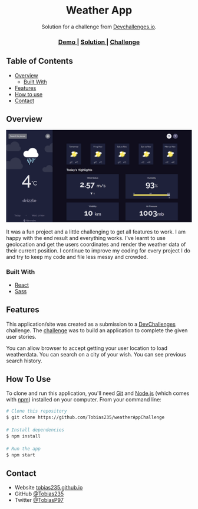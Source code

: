 <!-- Please update value in the {}  -->

<h1 align="center">Weather App</h1>

<div align="center">
   Solution for a challenge from  <a href="http://devchallenges.io" target="_blank">Devchallenges.io</a>.
</div>

<div align="center">
  <h3>
    <a href="https://tobias-weatherapp.netlify.app/">
      Demo
    </a>
    <span> | </span>
    <a href="https://github.com/Tobias235/weatherAppChallenge">
      Solution
    </a>
    <span> | </span>
    <a href="https://devchallenges.io/challenges/mM1UIenRhK808W8qmLWv">
      Challenge
    </a>
  </h3>
</div>

<!-- TABLE OF CONTENTS -->

## Table of Contents

- [Overview](#overview)
  - [Built With](#built-with)
- [Features](#features)
- [How to use](#how-to-use)
- [Contact](#contact)
<!-- OVERVIEW -->

## Overview

![screenshot](src/assets/weatherApp.png)

It was a fun project and a little challenging to get all features to work. I am happy with the end result and everything works.
I've learnt to use geolocation and get the users coordinates and render the weather data of their current position. I continue to improve my coding for every project I do and try to keep my code and file less messy and crowded.

### Built With

<!-- This section should list any major frameworks that you built your project using. Here are a few examples.-->

- [React](https://reactjs.org/)
- [Sass](https://sass-lang.com/)

## Features

<!-- List the features of your application or follow the template. Don't share the figma file here :) -->

This application/site was created as a submission to a [DevChallenges](https://devchallenges.io/challenges) challenge. The [challenge](https://devchallenges.io/challenges/mM1UIenRhK808W8qmLWv) was to build an application to complete the given user stories.

You can allow browser to accept getting your user location to load weatherdata.
You can search on a city of your wish.
You can see previous search history.

## How To Use

<!-- Example: -->

To clone and run this application, you'll need [Git](https://git-scm.com) and [Node.js](https://nodejs.org/en/download/) (which comes with [npm](http://npmjs.com)) installed on your computer. From your command line:

```bash
# Clone this repository
$ git clone https://github.com/Tobias235/weatherAppChallenge

# Install dependencies
$ npm install

# Run the app
$ npm start
```

## Contact

- Website [tobias235.github.io](https://tobias235.github.io/)
- GitHub [@Tobias235](https://github.com/Tobias235)
- Twitter [@TobiasP97](https://twitter.com/TobiasP97)
